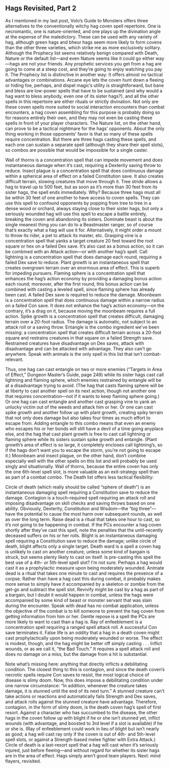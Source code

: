 ## Hags Revisited, Part 2

As I mentioned in my last post, Volo’s Guide to Monsters offers three alternatives to the conventionally witchy hag coven spell repertoire. One is necromantic, one is nature-oriented, and one plays up the divination angle at the expense of the maledictory. These can be used with any variety of hag, although green hags and bheur hags seem more likely to form covens than the other three varieties, which strike me as more exclusively solitary.
Although the Prophecy list seems relatively benign compared with Death, Nature or the default list—and even Nature seems like it could go either way—hags are not your friends. Any prophetic services you get from a hag are going to come at a steep cost, and they’re going to enjoy watching you pay it.
The Prophecy list is distinctive in another way: It offers almost no tactical advantages or combinations. Arcane eye lets the coven hunt down a fleeing or hiding foe, perhaps, and dispel magic’s utility is straightforward, but bane and bless are low-power spells that have to be sustained (and why would a hag want to bless anybody, even one of its sister hags?), and all the other spells in this repertoire are either rituals or strictly divination. Not only are these coven spells more suited to social interaction encounters than combat encounters, a hag coven assembling for this purpose is probably doing so for reasons entirely their own, and they may not even be casting these spells in front of your player characters.
The Nature list, on the other hand, can prove to be a tactical nightmare for the hags’ opponents. About the only thing working in those opponents’ favor is that so many of these spells require concentration. But there are three hags casting these spells, and each one can sustain a separate spell (although they share their spell slots), so combos are possible that would be impossible for a single caster.

Wall of thorns is a concentration spell that can impede movement and does instantaneous damage when it’s cast, requiring a Dexterity saving throw to reduce.
Insect plague is a concentration spell that does continuous damage within a spherical area of effect on a failed Constitution save. It also creates difficult terrain, slowing creatures that move through it.
Tree stride allows a hag to travel up to 500 feet, but as soon as it’s more than 30 feet from its sister hags, the spell ends immediately. Why? Because three hags must all be within 30 feet of one another to have access to coven spells. They can use this spell to confound opponents by popping from tree to tree in a dense wood or orchard, always staying close to their sister hags, but only a seriously wounded hag will use this spell to escape a battle entirely, breaking the coven and abandoning its sisters.
Dominate beast is about the single meanest thing you can do to a Beastmaster ranger, so of course that’s exactly what a hag will use it for. Alternatively, it might order a mount to throw its rider, a pet to attack its master, etc.
Grasping vine is a concentration spell that yanks a target creature 20 feet toward the root square or hex on a failed Dex save. It’s also cast as a bonus action, so it can be combined with an Attack action—or with another hag’s spell.
Call lightning is a concentration spell that does damage each round, requiring a failed Dex save to reduce.
Plant growth is an instantaneous spell that creates overgrown terrain over an enormous area of effect. This is superb for impeding pursuers.
Flaming sphere is a concentration spell that enhances the hag’s action economy by providing a damaging bonus action each round; moreover, after the first round, this bonus action can be combined with casting a leveled spell, since flaming sphere has already been cast. A failed Dex save is required to reduce the damage.
Moonbeam is a concentration spell that does continuous damage within a narrow radius on a failed Con save. It does not enhance the hag’s action economy—on the contrary, it’s a drag on it, because moving the moonbeam requires a full action.
Spike growth is a concentration spell that creates difficult, damaging terrain over a 20-foot radius. The damage is automatic, not subject to an attack roll or a saving throw.
Entangle is the combo ingredient we’ve been missing: a concentration spell that creates difficult terrain across a 20-foot square and restrains creatures in that square on a failed Strength save. Restrained creatures have disadvantage on Dex saves, attack with disadvantage and can be attacked with advantage. They also can’t go anywhere.
Speak with animals is the only spell in this list that isn’t combat-relevant.

Thus, one hag can cast entangle on two or more enemies (“Targets in Area of Effect,” Dungeon Master’s Guide, page 249) while its sister hags cast call lightning and flaming sphere, which enemies restrained by entangle will be at a disadvantage trying to avoid. (The hag that casts flaming sphere will be at liberty to cast another spell on its next action, though not another one that requires concentration—not if it wants to keep flaming sphere going.) Or one hag can cast entangle and another cast grasping vine to yank an unlucky victim out of the weeds and attack him or her. Or one can cast spike growth and another follow up with plant growth, creating spiky terrain that not only does damage but also takes four times as much effort to escape from. Adding entangle to this combo means that even an enemy who escapes his or her bonds will still have a devil of a time going anyplace else, and the hag that cast plant growth is free to cast call lightning or flaming sphere while its sisters sustain spike growth and entangle. (Plant growth’s area of effect is so large, it completely encloses call lightning’s, so if the hags don’t want you to escape the storm, you’re not going to escape it.)
Moonbeam and insect plague, on the other hand, don’t combine especially well with the other spells on this list and will probably be used singly and situationally. Wall of thorns, because the entire coven has only the one 6th-level spell slot, is more valuable as an exit-strategy spell than as part of a combat combo.
The Death list offers less tactical flexibility:

Circle of death (which really should be called “sphere of death”) is an instantaneous damaging spell requiring a Constitution save to reduce the damage.
Contagion is a touch-required spell requiring an attack roll and imposing disadvantage on skill checks and saving throws based on one ability. Obviously, Dexterity, Constitution and Wisdom—the “big three”—have the potential to cause the most harm over subsequent rounds, as well as over the long term.
Raise dead is a ritual that takes one hour to cast, so it’s not going to be happening in combat. If the PCs encounter a hag coven shortly after they’ve cast this spell, note the penalties that the until-recently deceased suffers on his or her rolls.
Blight is an instantaneous damaging spell requiring a Constitution save to reduce the damage; unlike circle of death, blight affects only a single target.
Death ward is a spell a coven hag is unlikely to cast on another creature, unless some kind of bargain is struck, but seems plenty likely to cast on itself. Is pre-casting this spell the best use of a 4th- or 5th-level spell slot? I’m not sure. Perhaps a hag would cast it as a prophylactic measure upon being moderately wounded.
Animate dead is a ritual that takes one minute to cast and requires the presence of a corpse. Rather than have a hag cast this during combat, it probably makes more sense to simply have it accompanied by a skeleton or zombie from the get-go and subtract the spell slot.
Revivify might be cast by a hag as part of a bargain, but I doubt it would happen in combat, unless the hags were accompanied by some kind of beast or monster servant that was slain during the encounter.
Speak with dead has no combat application, unless the objective of the combat is to kill someone to prevent the hag coven from getting information from him or her.
Gentle repose is a spell the PCs are more likely to want to cast than a hag is.
Ray of enfeeblement is a concentration spell requiring a ranged spell attack roll. A successful Con save terminates it.
False life is an oddity that a hag in a death coven might cast prophylactically upon being moderately wounded or worse. The effect is modest, though, and the hag might be better off simply casting . . .
Inflict wounds, or as we call it, “the Bad Touch.” It requires a spell attack roll and does no damage on a miss, but the damage from a hit is substantial.

Note what’s missing here: anything that directly inflicts a debilitating condition. The closest thing to this is contagion, and since the death coven’s necrotic spells require Con saves to resist, the most logical choice of disease is slimy doom. Now, this does impose a debilitating condition under one narrow circumstance: “In addition, whenever the creature takes damage, it is stunned until the end of its next turn.” A stunned creature can’t take actions or reactions and automatically fails Strength and Dex saves, and attack rolls against the stunned creature have advantage.
Therefore, contagion, in the form of slimy doom, is the death coven hag’s spell of first resort. Against a character who has succumbed to the disease, the other hags in the coven follow up with blight if he or she isn’t stunned yet, inflict wounds (with advantage, and boosted to 3rd level if a slot is available) if he or she is. (Ray of enfeeblement could work in lieu of blight but isn’t nearly as good; a hag will cast ray only if the coven is out of 4th- and 5th-level spell slots, or against a Strength-based melee fighter with Extra Attack.) Circle of death is a last-resort spell that a hag will cast when it’s seriously injured, just before fleeing—and without regard for whether its sister hags are in the area of effect. Hags simply aren’t good team players.
Next: mind flayers, revisited.
